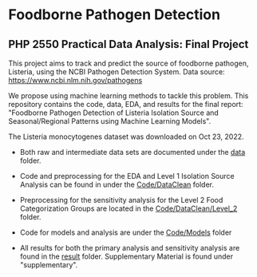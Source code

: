 # Foodborne Pathogen Detection 
## PHP 2550 Practical Data Analysis: Final Project

This project aims to track and predict the source of foodborne pathogen, Listeria, using the NCBI Pathogen Detection System.
Data source: https://www.ncbi.nlm.nih.gov/pathogens 

We propose using machine learning methods to tackle this problem. This repository contains the code, data, EDA, and results for the final report: "Foodborne Pathogen Detection of Listeria Isolation Source and Seasonal/Regional Patterns using Machine Learning Models". 

The Listeria monocytogenes dataset was downloaded on Oct 23, 2022. 

- Both raw and intermediate data sets are documented under the [data](https://github.com/tianyecui/Foodborne-Pathogen-Detection-Project/tree/main/data) folder.

- Code and preprocessing for the EDA and Level 1 Isolation Source Analysis can be found in under the [Code/DataClean](https://github.com/tianyecui/Foodborne-Pathogen-Detection-Project/tree/main/code/DataClean) folder.

- Preprocessing for the sensitivity analysis for the Level 2 Food Categorization Groups are located in the [Code/DataClean/Level_2](https://github.com/tianyecui/Foodborne-Pathogen-Detection-Project/tree/main/code/DataClean/Level_2) folder.

- Code for models and analysis are under the [Code/Models](https://github.com/tianyecui/Foodborne-Pathogen-Detection-Project/tree/main/code/Models) folder

- All results for both the primary analysis and sensitivity analysis are found in the [result](https://github.com/tianyecui/Foodborne-Pathogen-Detection-Project/tree/main/result) folder. Supplementary Material is found under "supplementary".


